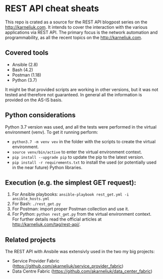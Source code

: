 # REST API cheat sheats
This repo is crated as a source for the REST API blogpost series on the http://karneliuk.com. It intends to cover the interaction with the various applications via REST API. The primary focus is the network automation and programmability, as all the recent topics on the http://karneliuk.com.

## Covered tools
- Ansible (2.8)
- Bash (4.2)
- Postman (1.18)
- Python (3.7)

It might be that provided scripts are working in other versions, but it was not tested and therefore not guaranteed. In general all the information is provided on the AS-IS basis.

## Python considerations
Python 3.7 version was used, and all the tests were performed in the virtual environment (venv). To get it running perform: 
- `python3.7 -m venv vev` in the folder with the scripts to create the virtual environment.
- `source venv/bin/active` to enter the virtual environment context.
- `pip install --upgrade pip` to update the pip to the latest version.
- `pip install -r requirements.txt` to install the used (or potentially used in the near future) Python libraries.

## Execution (e.g. the simplest GET request):
1) For Ansible playbooks: `ansible-playbook rest_get.yml -i ansible_hosts.yml`
2) For Bash: `./rest_get.py`
3) For Postman: import proper Postman collection and use it.
4) For Python: `python rest_get.py` from the virtual environment context.
For further details read the official articles at http://karneliuk.com/tag/rest-api/.

## Related projects
The REST API with Ansbile was extensivly used in the two my big projects:
- Service Provider Fabric (https://github.com/akarneliuk/service_provider_fabric)
- Data Centre Fabric (https://github.com/akarneliuk/data_center_fabric)
